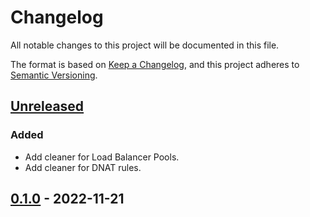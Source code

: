 # Changelog

All notable changes to this project will be documented in this file.

The format is based on [Keep a Changelog](https://keepachangelog.com/en/1.0.0/),
and this project adheres to [Semantic Versioning](https://semver.org/spec/v2.0.0.html).


## [Unreleased]

### Added

- Add cleaner for Load Balancer Pools.
- Add cleaner for DNAT rules.


## [0.1.0] - 2022-11-21


[Unreleased]: https://github.com/giantswarm/cluster-api-cleaner-cloud-director/compare/v0.1.0...HEAD
[0.1.0]: https://github.com/giantswarm/cluster-api-cleaner-cloud-director/releases/tag/v0.1.0
